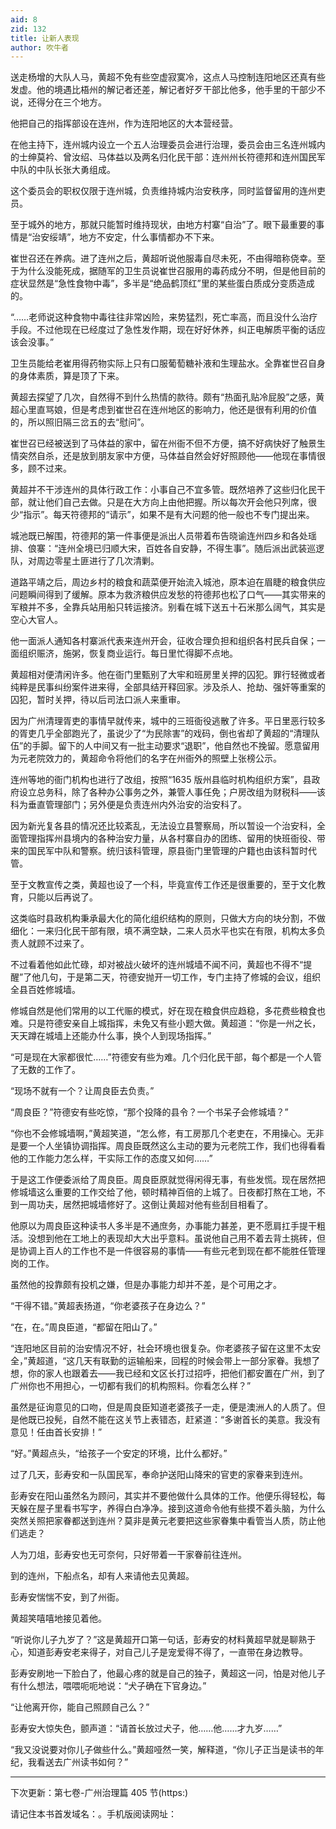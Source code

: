 ```yaml
---
aid: 8
zid: 132
title: 让新人表现
author: 吹牛者
---
```


送走杨增的大队人马，黄超不免有些空虚寂寞冷，这点人马控制连阳地区还真有些发虚。他的境遇比梧州的解记者还差，解记者好歹干部比他多，他手里的干部少不说，还得分在三个地方。

他把自己的指挥部设在连州，作为连阳地区的大本营经营。

在他主持下，连州城内设立一个五人治理委员会进行治理，委员会由三名连州城内的士绅莫衿、曾汝绍、马体益以及两名归化民干部：连州州长符德邦和连州国民军中队的中队长张大勇组成。

这个委员会的职权仅限于连州城，负责维持城内治安秩序，同时监督留用的连州吏员。

至于城外的地方，那就只能暂时维持现状，由地方村寨“自治”了。眼下最重要的事情是“治安绥靖”，地方不安定，什么事情都办不下来。

崔世召还在养病。进了连州之后，黄超听说他服毒自尽未死，不由得暗称侥幸。至于为什么没能死成，据随军的卫生员说崔世召服用的毒药成分不明，但是他目前的症状显然是“急性食物中毒”，多半是“绝品鹤顶红”里的某些蛋白质成分变质造成的。

“……老师说这种食物中毒往往非常凶险，来势猛烈，死亡率高，而且没什么治疗手段。不过他现在已经度过了急性发作期，现在好好休养，纠正电解质平衡的话应该会没事。”

卫生员能给老崔用得药物实际上只有口服葡萄糖补液和生理盐水。全靠崔世召自身的身体素质，算是顶了下来。

黄超去探望了几次，自然得不到什么热情的款待。颇有“热面孔贴冷屁股”之感，黄超心里直骂娘，但是考虑到崔世召在连州地区的影响力，他还是很有利用的价值的，所以照旧隔三岔五的去“慰问”。

崔世召已经被送到了马体益的家中，留在州衙不但不方便，搞不好病快好了触景生情突然自杀，还是放到朋友家中方便，马体益自然会好好照顾他――他现在事情很多，顾不过来。

黄超并不干涉连州的具体行政工作：小事自己不宜多管。既然培养了这些归化民干部，就让他们自己去做。只是在大方向上由他把握。所以每次开会他只列席，很少“指示”。每天符德邦的“请示”，如果不是有大问题的他一般也不专门提出来。

城池既已解围，符德邦的第一件事便是派出人员带着布告晓谕连州四乡和各处瑶排、俍寨：“连州全境已归顺大宋，百姓各自安静，不得生事”。随后派出武装巡逻队，对周边零星土匪进行了几次清剿。

道路平靖之后，周边乡村的粮食和蔬菜便开始流入城池，原本迫在眉睫的粮食供应问题瞬间得到了缓解。原本为救济粮供应发愁的符德邦也松了口气――其实带来的军粮并不多，全靠兵站用船只转运接济。别看在城下送五十石米那么阔气，其实是空心大官人。

他一面派人通知各村寨派代表来连州开会，征收合理负担和组织各村民兵自保；一面组织赈济，施粥，恢复商业运行。每日里忙得脚不点地。

黄超相对便清闲许多。他在衙门里甄别了大牢和班房里关押的囚犯。罪行轻微或者纯粹是民事纠纷案件进来得，全部具结开释回家。涉及杀人、抢劫、强奸等重案的囚犯，暂时关押，待以后司法口派人来重审。

因为广州清理胥吏的事情早就传来，城中的三班衙役逃散了许多。平日里恶行较多的胥吏几乎全部跑光了，虽说少了“为民除害”的戏码，倒也省却了黄超的“清理队伍”的手脚。留下的人中间又有一批主动要求“退职”，他自然也不挽留。愿意留用为元老院效力的，黄超命令将他们的名字在州衙外的照壁上张榜公示。

连州等地的衙门机构也进行了改组，按照“1635 版州县临时机构组织方案”，县政府设立总务科，除了各种办公事务之外，兼管人事任免；户房改组为财税科――该科为垂直管理部门；另外便是负责连州内外治安的治安科了。

因为新光复各县的情况还比较紊乱，无法设立县警察局，所以暂设一个治安科，全面管理指挥州县境内的各种治安力量，从各村寨自办的团练、留用的快班衙役、带来的国民军中队和警察。统归该科管理，原县衙门里管理的户籍也由该科暂时代管。

至于文教宣传之类，黄超也设了一个科，毕竟宣传工作还是很重要的，至于文化教育，只能以后再说了。

这类临时县政机构秉承最大化的简化组织结构的原则，只做大方向的块分割，不做细化：一来归化民干部有限，填不满空缺，二来人员水平也实在有限，机构太多负责人就顾不过来了。

不过看着他如此忙碌，却对被战火破坏的连州城墙不闻不问，黄超也不得不“提醒”了他几句，于是第二天，符德安抛开一切工作，专门主持了修城的会议，组织全县百姓修城墙。

修城自然是他们常用的以工代赈的模式，好在现在粮食供应趋稳，多花费些粮食也难。只是符德安亲自上城指挥，未免又有些小题大做。黄超道：“你是一州之长，天天蹲在城墙上还能办什么事，换个人到现场指挥。”

“可是现在大家都很忙……”符德安有些为难。几个归化民干部，每个都是一个人管了无数的工作了。

“现场不就有一个？让周良臣去负责。”

“周良臣？”符德安有些吃惊，“那个投降的县令？一个书呆子会修城墙？”

“你也不会修城墙啊，”黄超笑道，“怎么修，有工房那几个老吏在，不用操心。无非是要一个人坐镇协调指挥。周良臣既然这么主动的要为元老院工作，我们也得看看他的工作能力怎么样，干实际工作的态度又如何……”

于是这工作便委派给了周良臣。周良臣原就觉得闲得无事，有些发慌。现在居然把修城墙这么重要的工作交给了他，顿时精神百倍的上城了。日夜都打熬在工地，不到一周功夫，居然把城墙修好了。这倒让黄超对他有些刮目相看了。

他原以为周良臣这种读书人多半是不通庶务，办事能力甚差，更不愿肩扛手提干粗活。没想到他在工地上的表现却大大出乎意料。虽说他自己用不着去背土挑砖，但是协调上百人的工作也不是一件很容易的事情――有些元老到现在都不能胜任管理岗的工作。

虽然他的投靠颇有投机之嫌，但是办事能力却并不差，是个可用之才。

“干得不错。”黄超表扬道，“你老婆孩子在身边么？”

“在，在。”周良臣道，“都留在阳山了。”

“连阳地区目前的治安情况不好，社会环境也很复杂。你老婆孩子留在这里不太安全，”黄超道，“这几天有联勤的运输船来，回程的时候会带上一部分家眷。我想了想，你的家人也跟着去――我已经和文区长打过招呼，把他们都安置在广州，到了广州你也不用担心，一切都有我们的机构照料。你看怎么样？”

虽然是征询意见的口吻，但是周良臣知道老婆孩子一走，便是澳洲人的人质了。但是他既已投髡，自然不能在这关节上表错态，赶紧道：“多谢首长的美意。我没有意见！任由首长安排！”

“好。”黄超点头，“给孩子一个安定的环境，比什么都好。”

过了几天，彭寿安和一队国民军，奉命护送阳山降宋的官吏的家眷来到连州。

彭寿安在阳山虽然名为顾问，其实并不要他做什么具体的工作。他便乐得轻松，每天躲在屋子里看书写字，养得白白净净。接到这道命令他有些摸不着头脑，为什么突然关照把家眷都送到连州？莫非是黄元老要把这些家眷集中看管当人质，防止他们逃走？

人为刀俎，彭寿安也无可奈何，只好带着一干家眷前往连州。

到的连州，下船点名，却有人来请他去见黄超。

彭寿安惴惴不安，到了州衙。

黄超笑嘻嘻地接见着他。

“听说你儿子九岁了？”这是黄超开口第一句话，彭寿安的材料黄超早就是聊熟于心，知道彭寿安老来得子，对自己儿子是宠爱得不得了，一直带在身边教导。

彭寿安刷地一下脸白了，他最心疼的就是自己的独子，黄超这一问，怕是对他儿子有什么想法，喂喂呃呃地说：“犬子确在下官身边。”

“让他离开你，能自己照顾自己么？”

彭寿安大惊失色，颤声道：“请首长放过犬子，他……他……才九岁……”

“我又没说要对你儿子做些什么。”黄超哑然一笑，解释道，“你儿子正当是读书的年纪，我看送去广州读书如何？”

---

下次更新：第七卷-广州治理篇 405 节(https:)

请记住本书首发域名：。手机版阅读网址：

